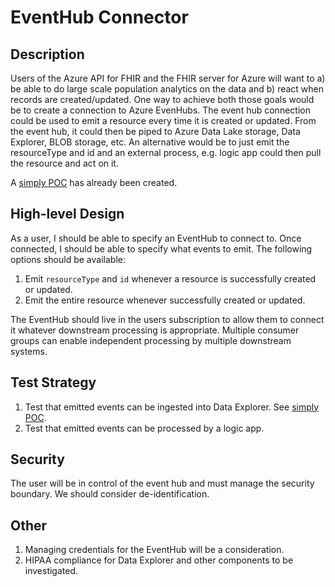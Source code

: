 # EventHub Connector

## Description
Users of the Azure API for FHIR and the FHIR server for Azure will want to a) be able to do large scale population analytics on the data and b) react when records are created/updated. One way to achieve both those goals would be to create a connection to Azure EvenHubs. The event hub connection could be used to emit a resource every time it is created or updated. From the event hub, it could then be piped to Azure Data Lake storage, Data Explorer, BLOB storage, etc. An alternative would be to just emit the resourceType and id and an external process, e.g. logic app could then pull the resource and act on it.

A [simply POC](EvenHubConnectorDataExplorerPOC.md) has already been created.

## High-level Design
As a user, I should be able to specify an EventHub to connect to. Once connected, I should be able to specify what events to emit. The following options should be available:
1. Emit `resourceType` and `id` whenever a resource is successfully created or updated.
1. Emit the entire resource whenever successfully created or updated.

The EventHub should live in the users subscription to allow them to connect it whatever downstream processing is appropriate. Multiple consumer groups can enable independent processing by multiple downstream systems.

## Test Strategy

1. Test that emitted events can be ingested into Data Explorer. See [simply POC](EvenHubConnectorDataExplorerPOC).
1. Test that emitted events can be processed by a logic app.

## Security
The user will be in control of the event hub and must manage the security boundary. We should consider de-identification.

## Other
1. Managing credentials for the EventHub will be a consideration.
1. HIPAA compliance for Data Explorer and other components to be investigated. 
